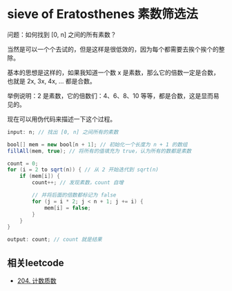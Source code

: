 # sieve of Eratosthenes 素数筛选法

问题：如何找到 [0, n] 之间的所有素数？

当然是可以一个个去试的，但是这样是很低效的，因为每个都需要去挨个挨个的整除。

基本的思想是这样的，如果我知道一个数 x 是素数，那么它的倍数一定是合数，也就是 2x, 3x, 4x, ... 都是合数。

举例说明：2 是素数，它的倍数们：4、6、8、10 等等，都是合数，这是显而易见的。

现在可以用伪代码来描述一下这个过程。

```java
input: n; // 找出 [0, n] 之间所有的素数

bool[] mem = new bool[n + 1]; // 初始化一个长度为 n + 1 的数组
fillAll(mem, true); // 将所有的值填充为 true，认为所有的数都是素数

count = 0;
for (i = 2 to sqrt(n)) { // 从 2 开始迭代到 sqrt(n)
    if (mem[i]) {
        count++; // 发现素数，count 自增

        // 并将后面的倍数都标记为 false
        for (j = i * 2; j < n + 1; j += i) { 
            mem[i] = false;
        }
    }
}

output: count; // count 就是结果
```

## 相关leetcode
* [204. 计数质数](https://leetcode-cn.com/problems/count-primes/)